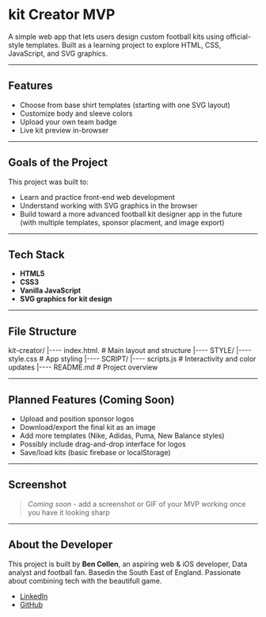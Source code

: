# kit Creator MVP

A simple web app that lets users design custom football kits using official-style templates.  Built as a learning project to explore HTML, CSS, JavaScript, and SVG graphics.

---

## Features
- Choose from base shirt templates (starting with one SVG layout)
- Customize body and sleeve colors
- Upload your own team badge
- Live kit preview in-browser

---

## Goals of the Project
This project was built to:
- Learn and practice front-end web development
- Understand working with SVG graphics in the browser
- Build toward a more advanced football kit designer app in the future (with multiple templates, sponsor placment, and image export)

---

## Tech Stack

- **HTML5**
- **CSS3**
- **Vanilla JavaScript**
- **SVG graphics for kit design**

---

## File Structure

kit-creator/
|---- index.html.  # Main layout and structure
|---- STYLE/
        |---- style.css   # App styling
|---- SCRIPT/
        |---- scripts.js  # Interactivity and color updates
|---- README.md  # Project overview

---

## Planned Features (Coming Soon)

- Upload and position sponsor logos
- Download/export the final kit as an image
- Add more templates (Nike, Adidas, Puma, New Balance styles)
- Possibly include drag-and-drop interface for logos
- Save/load kits (basic firebase or localStorage)

---

## Screenshot

> _Coming soon_ - add a screenshot or GIF of your MVP working once you have it looking sharp

---

## About the Developer

This project is built by **Ben Collen**, an aspiring web & iOS developer, Data analyst and football fan.  Basedin the South East of England.  Passionate about combining tech with the beautifull game.

- [LinkedIn](https://www.linkedin.com/in/ben-collen-234566a1/)
- [GitHub](https://github.com/irons28)
